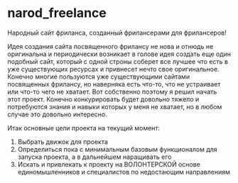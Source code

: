 # narod_freelance
Народный сайт фриланса, созданный фрилансерами для фрилансеров!

Идея создания сайта посвященного фрилансу не нова и отнюдь не оригинальна и периодически возникает в голове идея создать еще один подобный сайт, который с одной строны соберет все лучшее что есть в уже существующих ресурсах и привнесет нечто свое оригинальное. Конечно многие пользуются уже существующими сайтами посвященных фрилансу, но наверняка есть что-то, что не устраивает или что-то чего не хватает. Вот собственно поэтому я решил начать этот проект. Конечно конкурировать будет довольно тяжело и потребуются знания и навыки которых у меня не хватает, но в любом случае это довольно интересно.

Итак основные цели проекта на текущий момент:

1. Выбрать движок для проекта
2. Определиться пока с минимальным базовым функционалом для запуска проекта, а в дальнейшем наращивать его
3. Искать и привлекать к проекту на ВОЛОНТЕРСКОЙ основе единомышленников и специалистов по недостающим направлениям

